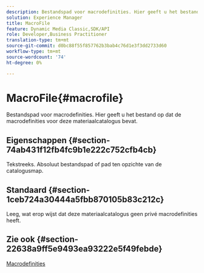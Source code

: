 ```yaml
---
description: Bestandspad voor macrodefinities. Hier geeft u het bestand op dat de macrodefinities voor deze materiaalcatalogus bevat.
solution: Experience Manager
title: MacroFile
feature: Dynamic Media Classic,SDK/API
role: Developer,Business Practitioner
translation-type: tm+mt
source-git-commit: d0bc88f55f857762b3bab4c76d1e3f3dd2733d60
workflow-type: tm+mt
source-wordcount: '74'
ht-degree: 0%

---
```



# MacroFile{#macrofile}

Bestandspad voor macrodefinities. Hier geeft u het bestand op dat de macrodefinities voor deze materiaalcatalogus bevat.

## Eigenschappen {#section-74ab431f12fb4fc9b1e222c752cfb4cb}

Tekstreeks. Absoluut bestandspad of pad ten opzichte van de catalogusmap.

## Standaard {#section-1ceb724a30444a5fbb870105b83c212c}

Leeg, wat erop wijst dat deze materiaalcatalogus geen privé macrodefinities heeft.

## Zie ook {#section-22638a9ff5e9493ea93222e5f49febde}

[Macrodefinities](../../../../../ir-api/material-cat/image-rendering-api-ref/c-ir-material-catalog/c-ir-macro-definition-reference/c-ir-macro-definition-reference.md#concept-477b77fa187147bfa55fa67134d4a453)
